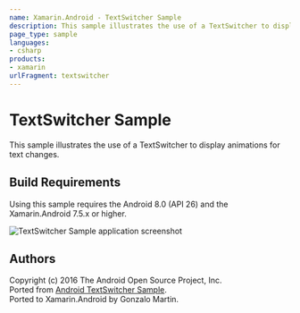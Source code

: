 ```yaml
---
name: Xamarin.Android - TextSwitcher Sample
description: This sample illustrates the use of a TextSwitcher to display animations for text changes. Build Requirements Using this sample requires the Android...
page_type: sample
languages:
- csharp
products:
- xamarin
urlFragment: textswitcher
---
```

# TextSwitcher Sample

This sample illustrates the use of a TextSwitcher to display animations for text changes.


## Build Requirements
Using this sample requires the Android 8.0 (API 26) and the Xamarin.Android 7.5.x or higher.


![TextSwitcher Sample application screenshot](Screenshots/Home.png "TextSwitcher Sample application screenshot")

## Authors
Copyright (c) 2016 The Android Open Source Project, Inc.  
Ported from [Android TextSwitcher Sample](https://github.com/googlesamples/android-TextSwitcher).  
Ported to Xamarin.Android by Gonzalo Martin.